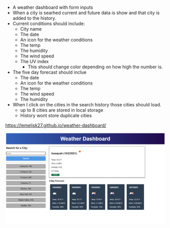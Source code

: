 * A weather dashboard with form inputs
* When a city is searhed current and future data is show and that city is added to the history.
* Current conditions should include:
    * City name
    * The date
    * An icon for the weather conditions
    * The temp
    * The humidity
    * The wind speed
    * The UV index
        * This should change color depending on how high the number is.
* The five day forecast should inclue
    * The date
    * An icon for the weather conditions
    * The temp
    * The wind speed
    * The humidity
* When I click on the cities in the search history those cities should load.
    * up to 8 cities are stored in local storage
    * History wont store duplicate cities

https://lemelisk27.github.io/weather-dashboard/  
  
![website](./assets/images/weather-dashboard.png)